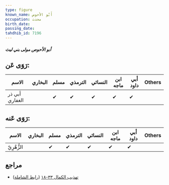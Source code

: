 ```yaml
---
type: figure
known_name: أَبُو الأحوص
occupation: محدث
birth_date:
passing_date:
tahdhib_id: 7196
---
```

##### أبو الأحوص مولى بني ليث

## رَوَى عَن:
| الاسم          | البخاري | مسلم | الترمذي | النسائي | ابن ماجه | أبي داود | Others |
| -------------- | ------- | ---- | ------- | ------- | -------- | -------- | ------ |
| أبي ذر الغفاري |         | ✔    | ✔       | ✔       | ✔        | ✔        |        |
## رَوَى عَنه:
| الاسم       | البخاري | مسلم | الترمذي | النسائي | ابن ماجه | أبي داود | Others |
| ----------- | ------- | ---- | ------- | ------- | -------- | -------- | ------ |
| الزُّهْرِيّ |         | ✔    | ✔       | ✔       | ✔        | ✔        |        |
## مراجع
- [تهذيب الكمال ٣٣-١٨](obsidian://open?vault=Tahdhib-al-Kamal&file=Figures/٧١٩٦-أبو%20الأحوص%20مولى%20بني%20ليث) ([رابط الشاملة](https://shamela.ws/book/3722/17689))
